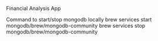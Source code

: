 <!-- First README.md file to push to the repo -->
Financial Analysis App

Command to start/stop mongodb locally
brew services start mongodb/brew/mongodb-community
brew services stop mongodb/brew/mongodb-community